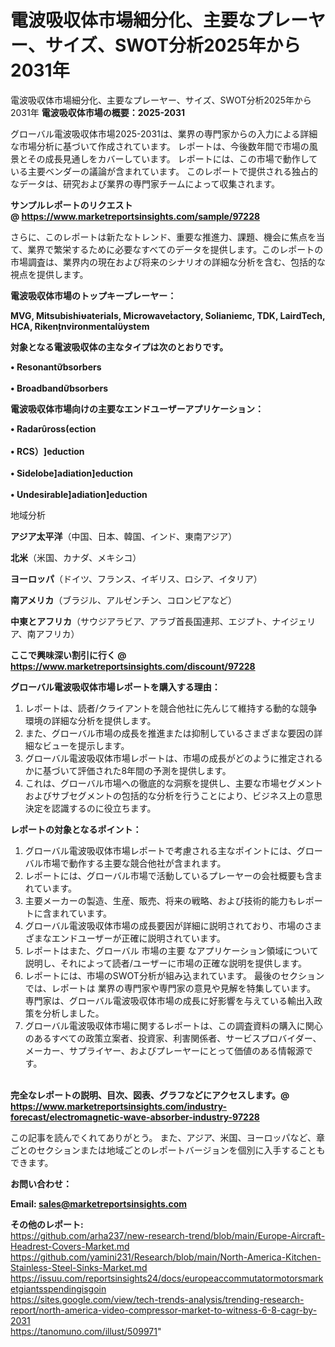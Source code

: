 # 電波吸収体市場細分化、主要なプレーヤー、サイズ、SWOT分析2025年から2031年
 電波吸収体市場細分化、主要なプレーヤー、サイズ、SWOT分析2025年から2031年
<strong><b>電波吸収体市場の概要：2025-2031</b></strong>

グローバル電波吸収体市場2025-2031は、業界の専門家からの入力による詳細な市場分析に基づいて作成されています。 レポートは、今後数年間で市場の風景とその成長見通しをカバーしています。 レポートには、この市場で動作している主要ベンダーの議論が含まれています。 このレポートで提供される独占的なデータは、研究および業界の専門家チームによって収集されます。

<strong>サンプルレポートのリクエスト @ <a href=https://www.marketreportsinsights.com/sample/97228>https://www.marketreportsinsights.com/sample/97228</a></strong>

さらに、このレポートは新たなトレンド、重要な推進力、課題、機会に焦点を当て、業界で繁栄するために必要なすべてのデータを提供します。このレポートの市場調査は、業界内の現在および将来のシナリオの詳細な分析を含む、包括的な視点を提供します。

<strong>電波吸収体市場のトップキープレーヤー：</strong>

<strong>MVG, Mitsubishiaterials, Microwaveactory, Solianiemc, TDK, LairdTech, HCA, Rikennvironmentalystem</strong>

<strong><b>対象となる電波吸収体の主なタイプは次のとおりです。</b></strong>

<strong>• Resonantbsorbers<br><br>• Broadbandbsorbers</strong>

<strong><b>電波吸収体市場向けの主要なエンドユーザーアプリケーション：</b></strong>

<strong>• Radarrossection<br><br>• RCS）eduction<br><br>• Sidelobeadiationeduction<br><br>• Undesirableadiationeduction</strong>

 地域分析

<strong><b>アジア太平洋</b></strong>（中国、日本、韓国、インド、東南アジア）

<strong><b>北米</b></strong>（米国、カナダ、メキシコ）

<strong><b>ヨーロッパ</b></strong>（ドイツ、フランス、イギリス、ロシア、イタリア）

<strong><b>南アメリカ</b></strong>（ブラジル、アルゼンチン、コロンビアなど）

<strong><b>中東とアフリカ</b></strong>（サウジアラビア、アラブ首長国連邦、エジプト、ナイジェリア、南アフリカ）

<strong>ここで興味深い割引に行く @ <a href=https://www.marketreportsinsights.com/discount/97228>https://www.marketreportsinsights.com/discount/97228</a></strong>

<strong><b>グローバル電波吸収体市場レポートを購入する理由：</b></strong>
<ol>
  <li>レポートは、読者/クライアントを競合他社に先んじて維持する動的な競争環境の詳細な分析を提供します。</li>
  <li>また、グローバル市場の成長を推進または抑制しているさまざまな要因の詳細なビューを提示します。</li>
  <li>グローバル電波吸収体市場レポートは、市場の成長がどのように推定されるかに基づいて評価された8年間の予測を提供します。</li>
  <li>これは、グローバル市場への徹底的な洞察を提供し、主要な市場セグメントおよびサブセグメントの包括的な分析を行うことにより、ビジネス上の意思決定を認識するのに役立ちます。</li>
</ol>
<strong><b>レポートの対象となるポイント：</b></strong>
<ol>
  <li>グローバル電波吸収体市場レポートで考慮される主なポイントには、グローバル市場で動作する主要な競合他社が含まれます。</li>
  <li>レポートには、グローバル市場で活動しているプレーヤーの会社概要も含まれています。</li>
  <li>主要メーカーの製造、生産、販売、将来の戦略、および技術的能力もレポートに含まれています。</li>
  <li>グローバル電波吸収体市場の成長要因が詳細に説明されており、市場のさまざまなエンドユーザーが正確に説明されています。</li>
  <li>レポートはまた、グローバル 市場の主要 なアプリケーション領域について説明し、それによって読者/ユーザーに市場の正確な説明を提供します。</li>
  <li>レポートには、市場のSWOT分析が組み込まれています。 最後のセクションでは、レポートは 業界の専門家や専門家の意見や見解を特集しています。 専門家は、グローバル電波吸収体市場の成長に好影響を与えている輸出入政策を分析しました。</li>
  <li>グローバル電波吸収体市場に関するレポートは、この調査資料の購入に関心のあるすべての政策立案者、投資家、利害関係者、サービスプロバイダー、メーカー、サプライヤー、およびプレーヤーにとって価値のある情報源です。</li>
</ol><br>
<strong>完全なレポートの説明、目次、図表、グラフなどにアクセスします。@ <a href=https://www.marketreportsinsights.com/industry-forecast/electromagnetic-wave-absorber-industry-97228>https://www.marketreportsinsights.com/industry-forecast/electromagnetic-wave-absorber-industry-97228</a></strong>

この記事を読んでくれてありがとう。 また、アジア、米国、ヨーロッパなど、章ごとのセクションまたは地域ごとのレポートバージョンを個別に入手することもできます。

<strong><b>お問い合わせ：</b></strong>

<strong>Email: </strong><a href=mailto:sales@marketreportsinsights.com><strong>sales@marketreportsinsights.com</strong></a>

<strong>その他のレポート:</strong>
<br>
<a href=https://github.com/arha237/new-research-trend/blob/main/Europe-Aircraft-Headrest-Covers-Market.md>https://github.com/arha237/new-research-trend/blob/main/Europe-Aircraft-Headrest-Covers-Market.md</a>
<br>
<a href=https://github.com/yamini231/Research/blob/main/North-America-Kitchen-Stainless-Steel-Sinks-Market.md>https://github.com/yamini231/Research/blob/main/North-America-Kitchen-Stainless-Steel-Sinks-Market.md</a>
<br>
<a href=https://issuu.com/reportsinsights24/docs/europeaccommutatormotorsmarketgiantsspendingisgoin>https://issuu.com/reportsinsights24/docs/europeaccommutatormotorsmarketgiantsspendingisgoin</a>
<br>
<a href=https://sites.google.com/view/tech-trends-analysis/trending-research-report/north-america-video-compressor-market-to-witness-6-8-cagr-by-2031>https://sites.google.com/view/tech-trends-analysis/trending-research-report/north-america-video-compressor-market-to-witness-6-8-cagr-by-2031</a>
<br>
<a href=https://tanomuno.com/illust/509971>https://tanomuno.com/illust/509971</a>"
